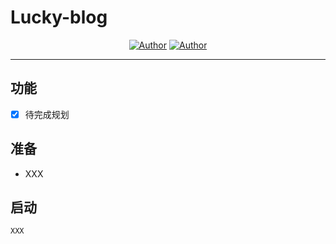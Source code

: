 # Lucky-blog

<p align="center">
    <a href="https://github.com/Yorlg"><img alt="Author" src="https://img.shields.io/badge/author-Yorlg-blueviolet"/></a>
  <a href="https://github.com/LamGC"><img alt="Author" src="https://img.shields.io/badge/author-LamGC-blueviolet"/></a>
</p>

------

## 功能
- [x] 待完成规划 

## 准备

* XXX

## 启动
```
XXX
```

